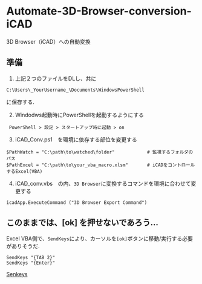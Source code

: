 # Automate-3D-Browser-conversion-iCAD
3D Browser（iCAD）への自動変換

## 準備
1. 上記２つのファイルをDLし、共に
```
C:\Users\_YourUsername_\Documents\WindowsPowerShell
```
に保存する.

2. Windodws起動時にPowerShellを起動するようにする
```
 PowerShell > 設定 > スタートアップ時に起動 > on
```

3. iCAD_Conv.ps1　を環境に依存する部位を変更する
```
$PathWatch = "C:\path\to\watched\folder"  			# 監視するフォルダのパス
$PathExcel = "C:\path\to\your_vba_macro.xlsm"		# iCADをコントロールするExcel(VBA)
```

4. iCAD_conv.vbs　の内、`3D Browser`に変換するコマンドを環境に合わせて変更する
```
icadApp.ExecuteCommand ("3D Browser Export Command")
```

## このままでは、[ok] を押せないであろう…   
Excel VBA側で、`SendKeys`により、カーソルを`[ok]`ボタンに移動/実行する必要がありそうだ.
```
SendKeys "{TAB 2}"
SendKeys "{Enter}"
```

[Senkeys](https://learn.microsoft.com/ja-jp/office/vba/api/excel.application.sendkeys)

